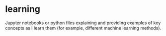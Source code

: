 # learning
Jupyter notebooks or python files explaining and providing examples of key concepts as I learn them (for example, different machine learning methods).
